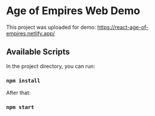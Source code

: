 # Age of Empires Web Demo

This project was uploaded for demo: https://react-age-of-empires.netlify.app/



## Available Scripts

In the project directory, you can run:

### `npm install`

After that:

### `npm start`


